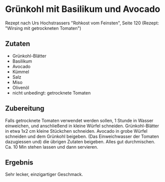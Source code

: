 # Grünkohl mit Basilikum und Avocado

Rezept nach Urs Hochstrassers "Rohkost vom Feinsten", Seite 120 (Rezept: "Wirsing mit getrockneten Tomaten")

## Zutaten

- Grünkohl-Blätter
- Basilikum
- Avocado
- Kümmel
- Salz
- Miso
- Olivenöl
- nicht unbedingt: getrocknete Tomaten

## Zubereitung

Falls getrocknete Tomaten verwendet werden sollen, 1 Stunde in Wasser einweichen, und anschließend in kleine Würfel schneiden. Grünkohl-Blätter in etwa 1x2 cm kleine Stückchen schneiden. Avocado in grobe Würfel schneiden und dem Grünkohl beigeben. (Das Einweichwasser der Tomaten dazugiessen und) die übrigen Zutaten beigeben. Alles gut durchmischen. Ca. 10 Min stehen lassen und dann servieren.

## Ergebnis

Sehr lecker, einzigartiger Geschmack.
